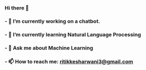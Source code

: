 ### Hi there 👋
### - 🔭 I’m currently working on a chatbot.
### - 🌱 I’m currently learning Natural Language Processing 
### - 💬 Ask me about Machine Learning
### - 📫 How to reach me: ritikkesharwani3@gmail.com 

